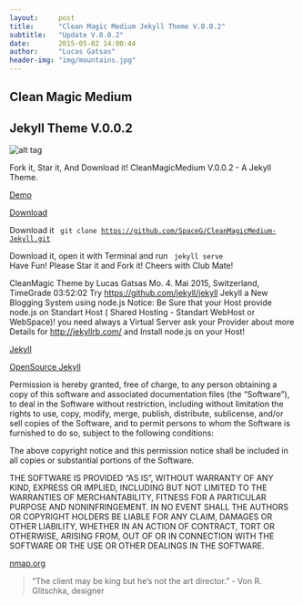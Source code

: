 ```yaml
---
layout:     post
title:      "Clean Magic Medium Jekyll Theme V.0.0.2"
subtitle:   "Update V.0.0.2"
date:       2015-05-02 14:00:44
author:     "Lucas Gatsas"
header-img: "img/mountains.jpg"
---
```

<h2 class="section-heading"> Clean Magic Medium </h2>
<h2 class="section-heading">Jekyll Theme V.0.0.2 </h2>




![alt tag](https://lucasgatsas.ch/img/intro-theme-1.png)


Fork it, Star it, And Download it!
CleanMagicMedium V.0.0.2 - A Jekyll Theme. 



<a href="https://lucasgatsas.ch">Demo</a> 

<a href="https://github.com/SpaceG/CleanMagicMedium-Jekyll-V.0.2.0">Download</a> 


Download it <code> git clone https://github.com/SpaceG/CleanMagicMedium-Jekyll.git</code>

Download it, open it with Terminal and run <code> jekyll serve </code> 
Have Fun! Please Star it and Fork it! 
Cheers with Club Mate!




CleanMagic Theme by Lucas Gatsas Mo. 4. Mai 2015, Switzerland, TimeGrade 03:52:02
Try  https://github.com/jekyll/jekyll Jekyll a New Blogging System using node.js 
Notice: Be Sure that your Host provide node.js on Standart Host ( Shared Hosting - Standart WebHost or WebSpace)! you need always a Virtual Server ask your Provider about more Details for http://jekyllrb.com/ and Install node.js on your Host!

[Jekyll](http://jekyllrb.com/) 

[OpenSource Jekyll](https://github.com/jekyll/jekyll) 




Permission is hereby granted, free of charge, to any person obtaining a copy of this software and associated documentation files (the “Software”), to deal in the Software without restriction, including without limitation the rights to use, copy, modify, merge, publish, distribute, sublicense, and/or sell copies of the Software, and to permit persons to whom the Software is furnished to do so, subject to the following conditions:

The above copyright notice and this permission notice shall be included in all copies or substantial portions of the Software.

THE SOFTWARE IS PROVIDED “AS IS”, WITHOUT WARRANTY OF ANY KIND, EXPRESS OR IMPLIED, INCLUDING BUT NOT LIMITED TO THE WARRANTIES OF MERCHANTABILITY, FITNESS FOR A PARTICULAR PURPOSE AND NONINFRINGEMENT. IN NO EVENT SHALL THE AUTHORS OR COPYRIGHT HOLDERS BE LIABLE FOR ANY CLAIM, DAMAGES OR OTHER LIABILITY, WHETHER IN AN ACTION OF CONTRACT, TORT OR OTHERWISE, ARISING FROM, OUT OF OR IN CONNECTION WITH THE SOFTWARE OR THE USE OR OTHER DEALINGS IN THE SOFTWARE.









<a href="http://nmap.org/download.html#macosx">nmap.org</a> 







<blockquote>
“The client may be king but he’s not the art director.” - Von R. Glitschka, designer
</blockquote>

